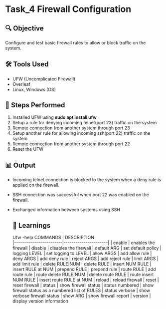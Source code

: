 # Task_4 Firewall Configuration

## 🔍 Objective
Configure and test basic firewall rules to allow or block traffic on the system.

## 🛠 Tools Used
- UFW (Uncomplicated Firewall)
- Overleaf
- Linux, Windows (OS)

## 🧪 Steps Performed
1. Installed UFW using **sudo apt install ufw**
2. Setup a rule for denying incoming telnet(port 23) traffic on the system
3. Remote connection from another system through port 23
4. Setup another rule for allowing incoming ssh(port 22) traffic on the system
5. Remote connection from another system through port 22
6. Reset the UFW

## 📊 Output
- Incoming telnet connection is blocked to the system when a deny rule is applied on the firewall.
- SSH connection was successful when port 22 was enabled on the firewall.
- Exchanged information between systems using SSH

  ## 🧠 Learnings

  Ufw -help
   COMMANDS              |  DESCRIPTION   
|------------------------|----------------------|
|  enable                |  enables the firewall
|  disable               | disables the firewall
|  default ARG           |  set default policy
|  logging LEVEL         |  set logging to LEVEL
|  allow ARGS            |  add allow rule
|  deny ARGS             |  add deny rule
|  reject ARGS           |  add reject rule
|  limit ARGS            |  add limit rule
|  delete RULE|NUM       |  delete RULE
|  insert NUM RULE       |  insert RULE at NUM
|  prepend RULE          |  prepend rule
|  route RULE            |  add route rule
|  route delete RULE|NUM |  delete route RULE
|  route insert NUM RULE |  insert route RULE at NUM
|  reload                |  reload firewall
|  reset                 |  reset firewall
|  status                |  show firewall status
|  status numbered       |  show firewall status as a numbered list of RULES
|  status verbose        |  show verbose firewall status
|  show ARG              |  show firewall report
|  version               |  display version information
